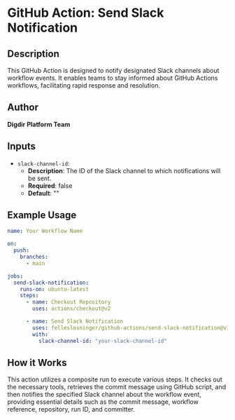 # GitHub Action: Send Slack Notification

## Description

This GitHub Action is designed to notify designated Slack channels about workflow events. It enables teams to stay informed about GitHub Actions workflows, facilitating rapid response and resolution.

## Author

**Digdir Platform Team**

## Inputs

- `slack-channel-id`:
  - **Description**: The ID of the Slack channel to which notifications will be sent.
  - **Required**: false
  - **Default**: ""

## Example Usage

```yaml
name: Your Workflow Name

on:
  push:
    branches:
      - main

jobs:
  send-slack-notification:
    runs-on: ubuntu-latest
    steps:
      - name: Checkout Repository
        uses: actions/checkout@v2

      - name: Send Slack Notification
        uses: felleslosninger/github-actions/send-slack-notification@v1
        with:
          slack-channel-id: "your-slack-channel-id"
```

## How it Works

This action utilizes a composite run to execute various steps. It checks out the necessary tools, retrieves the commit message using GitHub script, and then notifies the specified Slack channel about the workflow event, providing essential details such as the commit message, workflow reference, repository, run ID, and committer.
